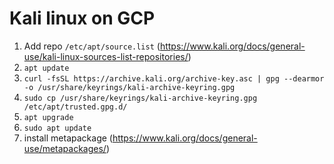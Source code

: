 # Kali linux on GCP

1. Add repo ```/etc/apt/source.list``` (https://www.kali.org/docs/general-use/kali-linux-sources-list-repositories/)
2. ```apt update```
3. ```curl -fsSL https://archive.kali.org/archive-key.asc | gpg --dearmor -o /usr/share/keyrings/kali-archive-keyring.gpg```
4. ```sudo cp /usr/share/keyrings/kali-archive-keyring.gpg /etc/apt/trusted.gpg.d/```
5. ```apt upgrade```
6. ```sudo apt update```
7. install metapackage (https://www.kali.org/docs/general-use/metapackages/)
